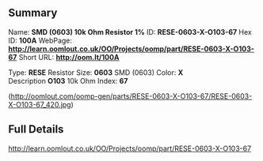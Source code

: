 

 ## Summary
Name: __SMD (0603) 10k Ohm Resistor 1%__
ID: __RESE-0603-X-O103-67__
Hex ID: __100A__
WebPage: __http://learn.oomlout.co.uk/OO/Projects/oomp/part/RESE-0603-X-O103-67__
Short URL: __http://oom.lt/100A__

Type: __RESE__ Resistor 
Size: __0603__ SMD (0603) 
Color: __X__  
Description __O103__ 10k Ohm 
Index: __67__


(http://oomlout.com/oomp-gen/parts/RESE-0603-X-O103-67/RESE-0603-X-O103-67_420.jpg)


 ## Full Details
 http://learn.oomlout.co.uk/OO/Projects/oomp/part/RESE-0603-X-O103-67














